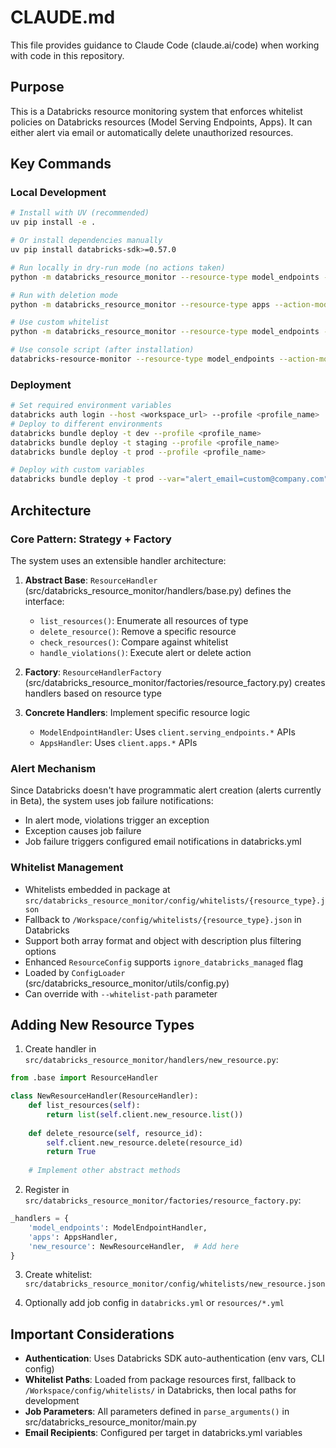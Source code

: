 # CLAUDE.md

This file provides guidance to Claude Code (claude.ai/code) when working with code in this repository.

## Purpose
This is a Databricks resource monitoring system that enforces whitelist policies on Databricks resources (Model Serving Endpoints, Apps). It can either alert via email or automatically delete unauthorized resources.

## Key Commands

### Local Development
```bash
# Install with UV (recommended)
uv pip install -e .

# Or install dependencies manually
uv pip install databricks-sdk>=0.57.0

# Run locally in dry-run mode (no actions taken)
python -m databricks_resource_monitor --resource-type model_endpoints --action-mode alert --dry-run

# Run with deletion mode
python -m databricks_resource_monitor --resource-type apps --action-mode delete

# Use custom whitelist
python -m databricks_resource_monitor --resource-type model_endpoints --action-mode alert --whitelist-path /path/to/custom.json

# Use console script (after installation)
databricks-resource-monitor --resource-type model_endpoints --action-mode alert --dry-run
```

### Deployment
```bash
# Set required environment variables
databricks auth login --host <workspace_url> --profile <profile_name>
# Deploy to different environments
databricks bundle deploy -t dev --profile <profile_name>
databricks bundle deploy -t staging --profile <profile_name>
databricks bundle deploy -t prod --profile <profile_name>

# Deploy with custom variables
databricks bundle deploy -t prod --var="alert_email=custom@company.com"
```

## Architecture

### Core Pattern: Strategy + Factory
The system uses an extensible handler architecture:

1. **Abstract Base**: `ResourceHandler` (src/databricks_resource_monitor/handlers/base.py) defines the interface:
   - `list_resources()`: Enumerate all resources of type
   - `delete_resource()`: Remove a specific resource
   - `check_resources()`: Compare against whitelist
   - `handle_violations()`: Execute alert or delete action

2. **Factory**: `ResourceHandlerFactory` (src/databricks_resource_monitor/factories/resource_factory.py) creates handlers based on resource type

3. **Concrete Handlers**: Implement specific resource logic
   - `ModelEndpointHandler`: Uses `client.serving_endpoints.*` APIs
   - `AppsHandler`: Uses `client.apps.*` APIs

### Alert Mechanism
Since Databricks doesn't have programmatic alert creation (alerts currently in Beta), the system uses job failure notifications:
- In alert mode, violations trigger an exception
- Exception causes job failure
- Job failure triggers configured email notifications in databricks.yml

### Whitelist Management
- Whitelists embedded in package at `src/databricks_resource_monitor/config/whitelists/{resource_type}.json`
- Fallback to `/Workspace/config/whitelists/{resource_type}.json` in Databricks
- Support both array format and object with description plus filtering options
- Enhanced `ResourceConfig` supports `ignore_databricks_managed` flag
- Loaded by `ConfigLoader` (src/databricks_resource_monitor/utils/config.py)
- Can override with `--whitelist-path` parameter

## Adding New Resource Types

1. Create handler in `src/databricks_resource_monitor/handlers/new_resource.py`:
```python
from .base import ResourceHandler

class NewResourceHandler(ResourceHandler):
    def list_resources(self):
        return list(self.client.new_resource.list())
    
    def delete_resource(self, resource_id):
        self.client.new_resource.delete(resource_id)
        return True
    
    # Implement other abstract methods
```

2. Register in `src/databricks_resource_monitor/factories/resource_factory.py`:
```python
_handlers = {
    'model_endpoints': ModelEndpointHandler,
    'apps': AppsHandler,
    'new_resource': NewResourceHandler,  # Add here
}
```

3. Create whitelist: `src/databricks_resource_monitor/config/whitelists/new_resource.json`

4. Optionally add job config in `databricks.yml` or `resources/*.yml`

## Important Considerations

- **Authentication**: Uses Databricks SDK auto-authentication (env vars, CLI config)
- **Whitelist Paths**: Loaded from package resources first, fallback to `/Workspace/config/whitelists/` in Databricks, then local paths for development
- **Job Parameters**: All parameters defined in `parse_arguments()` in src/databricks_resource_monitor/main.py
- **Email Recipients**: Configured per target in databricks.yml variables